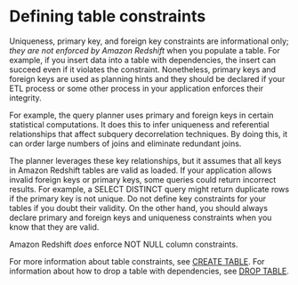 # Defining table constraints<a name="t_Defining_constraints"></a>

Uniqueness, primary key, and foreign key constraints are informational only; *they are not enforced by Amazon Redshift* when you populate a table\. For example, if you insert data into a table with dependencies, the insert can succeed even if it violates the constraint\. Nonetheless, primary keys and foreign keys are used as planning hints and they should be declared if your ETL process or some other process in your application enforces their integrity\.

For example, the query planner uses primary and foreign keys in certain statistical computations\. It does this to infer uniqueness and referential relationships that affect subquery decorrelation techniques\. By doing this, it can order large numbers of joins and eliminate redundant joins\.

The planner leverages these key relationships, but it assumes that all keys in Amazon Redshift tables are valid as loaded\. If your application allows invalid foreign keys or primary keys, some queries could return incorrect results\. For example, a SELECT DISTINCT query might return duplicate rows if the primary key is not unique\. Do not define key constraints for your tables if you doubt their validity\. On the other hand, you should always declare primary and foreign keys and uniqueness constraints when you know that they are valid\.

Amazon Redshift *does* enforce NOT NULL column constraints\.

For more information about table constraints, see [CREATE TABLE](r_CREATE_TABLE_NEW.md)\. For information about how to drop a table with dependencies, see [DROP TABLE](r_DROP_TABLE.md)\. 